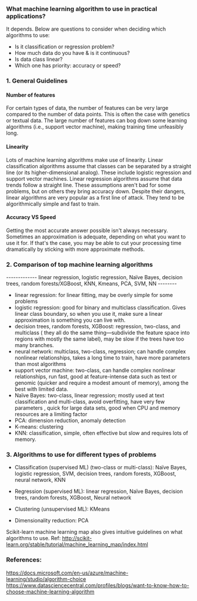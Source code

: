 ### What machine learning algorithm to use in practical applications?

It depends. Below are questions to consider when deciding which algorithms to use:
-	Is it classification or regression problem?
-	How much data do you have & is it continuous?
-	Is data class linear?
-	Which one has priority: accuracy or speed?

### 1. General Guidelines
#### Number of features
For certain types of data, the number of features can be very large compared to the number of data points. This is often the case with genetics or textual data. The large number of features can bog down some learning algorithms (i.e., support vector machine), making training time unfeasibly long.

#### Linearity
Lots of machine learning algorithms make use of linearity. Linear classification algorithms assume that classes can be separated by a straight line (or its higher-dimensional analog). These include logistic regression and support vector machines. Linear regression algorithms assume that data trends follow a straight line. These assumptions aren't bad for some problems, but on others they bring accuracy down. Despite their dangers, linear algorithms are very popular as a first line of attack. They tend to be algorithmically simple and fast to train.

#### Accuracy VS Speed
Getting the most accurate answer possible isn't always necessary. Sometimes an approximation is adequate, depending on what you want to use it for. If that's the case, you may be able to cut your processing time dramatically by sticking with more approximate methods. 

### 2. Comparison of top machine learning algorithms

-------------  linear regression, logistic regression, Naïve Bayes, decision trees, random forests/XGBoost, KNN, Kmeans, PCA, SVM, NN  --------

- linear regression: for linear fitting, may be overly simple for some problems
- logistic regression: good for binary and multiclass classification. Gives linear class boundary, so when you use it, make sure a linear approximation is something you can live with.
- decision trees, random forests, XGBoost: regression, two-class, and multiclass ( they all do the same thing—subdivide the feature space into regions with mostly the same label), may be slow if the trees have too many branches.
- neural network: multiclass, two-class, regression; can handle complex nonlinear relationships, takes a long time to train, have more parameters than most algorithms
- support vector machine: two-class, can handle complex nonlinear relationships, run fast, good at feature-intense data such as text or genomic (quicker and require a modest amount of memory), among the best with limited data.
- Naïve Bayes: two-class, linear regression; mostly used at text classification and multi-class, avoid overfitting, have very few parameters , quick for large data sets, good when CPU and memory resources are a limiting factor
- PCA: dimension reduction, anomaly detection
- K-means: clustering
- KNN: classification, simple, often effective but slow and requires lots of memory.

### 3. Algorithms to use for different types of problems
- Classification (supervised ML) (two-class or multi-class):
Naïve Bayes, logistic regression, SVM, decision trees, random forests, XGBoost, neural network, KNN

- Regression (supervised ML): linear regression, Naïve Bayes, decision trees, random forests, XGBoost, Neural network
- Clustering (unsupervised ML): KMeans
- Dimensionality reduction: PCA

Scikit-learn machine learning map also gives intuitive guidelines on what algorithms to use. 
Ref: http://scikit-learn.org/stable/tutorial/machine_learning_map/index.html



### References:
https://docs.microsoft.com/en-us/azure/machine-learning/studio/algorithm-choice
https://www.datasciencecentral.com/profiles/blogs/want-to-know-how-to-choose-machine-learning-algorithm

